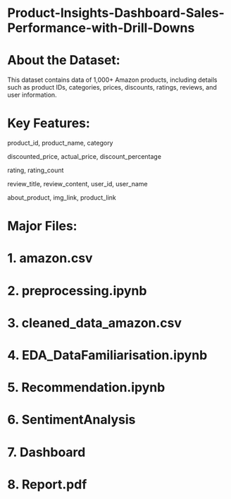 # Product-Insights-Dashboard-Sales-Performance-with-Drill-Downs
# About the Dataset:


This dataset contains data of 1,000+ Amazon products, including details such as product IDs, categories, prices, discounts, ratings, reviews, and user information.

# Key Features:

product_id, product_name, category

discounted_price, actual_price, discount_percentage

rating, rating_count

review_title, review_content, user_id, user_name

about_product, img_link, product_link


# Major Files:

# 1. amazon.csv
# 2. preprocessing.ipynb
# 3. cleaned_data_amazon.csv
# 4. EDA_DataFamiliarisation.ipynb
# 5. Recommendation.ipynb
# 6. SentimentAnalysis
# 7. Dashboard
# 8. Report.pdf
